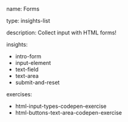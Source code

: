 name: Forms

type: insights-list

description: Collect input with HTML forms!

insights:
  - intro-form
  - input-element
  - text-field
  - text-area
  - submit-and-reset

exercises:
  - html-input-types-codepen-exercise
  - html-buttons-text-area-codepen-exercise

